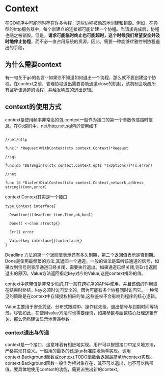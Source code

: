 # Context

在GO程序中可能同时存在许多协程，这些协程被动态地创建和销毁。例如，在典型的http服务器中，每个新建立的连接都可能新建一个协程。当请求完成后，协程也随之被销毁。但是，**请求可能临时终止也可能超时，这个时候我们希望安全并及时地停止协程**，而不必一直占用系统的资源。因此，需要一种能够优雅控制协程退出的手段，


## 为什么需要context

有一句关于go的名言--如果你不知道如何退出一个协程，那么就不要创建这个协程。在context之前，管理协程退出需要协助通道close的机制，该机制会唤醒所有监听该通道的协程，并触发响应的退出逻辑。


## context的使用方式

context是使用频率非常高的包,context一般作为接口的第一个参数传递超时信息。在Go源码中，net/http,net,sql包的使用如下

```
 
//net/http

func(r *Request)WithContext(ctx context.Context)*Reqeust

//sql

func(db *DB)BeginTx(ctx context.Context,opts *TxOptions)(*Tx,error)

//net

func (d *Dialer)DialContext(ctx context.Context,network,address string)(Conn,error) 

```

context.Context其实是一个接口

```
type Context interface{

  Deadline()(deadline time.Time,ok,bool)

  Done() <-chan structp{}

  Err() error

  Value(key interface{})interface{}
}

```

Deadline 方法的第一个返回值表示还有多久到期，第二个返回值表示是否到期。Done是使用最频繁的方法,其返回一个通道，一般的做法是监听该通道的信号，如果收到信号则表示通道已经关闭，需要执行退出。如果通道已经关闭,则Err()返回退出的原因。Value方法返回指定key对应的Value,这是context携带的值。

context中携带值是非常少见的,其一般在跨程序的API中使用，并且该值的作用域在结束时终结。key必须时访问安全的，因为可能有多个协程同时访问它。一种常见的策略是在context中存储授权相应的值,这些鉴权不会影响到程序的核心逻辑。

Value主要用于安全凭证、分布式跟踪ID、操作优先级、退出信号与到期时间等场景。尽管如此，在使用value方法时也需要谨慎，如果参数与函数核心处理逻辑有关，那么仍然建议显示地传递参数。

### context退出与传递

context是一个接口，这意味着有相应地实现。用户可以按照接口中定义地方法，严格实现其语义。一般用的最多的还是go标准库地简单实现。调用context.Background函数或context.TODO函数会返回最简单地context实现。context.Background函数一般作为根对象存在，其不可以退出，也不可以携带值。要具体地使用context的功能，需要派生出新的context,